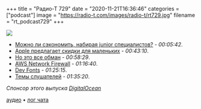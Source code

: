 +++
title = "Радио-Т 729"
date = "2020-11-21T16:36:46"
categories = ["podcast"]
image = "https://radio-t.com/images/radio-t/rt729.jpg"
filename = "rt_podcast729"
+++

![](https://radio-t.com/images/radio-t/rt729.jpg)

- [Можно ли сэкономить, набирая junior специалистов?](https://m.habr.com/ru/post/528988/) - *00:05:42*.
- [Apple предлагает скидки для маленьких](https://www.apple.com/newsroom/2020/11/apple-announces-app-store-small-business-program/) - *00:43:10*.
- [Но это все обман](https://www.johnluxford.com/blog/apples-15-percent-deflection-tactic/) - *00:58:29*.
- [AWS Network Firewall](https://aws.amazon.com/blogs/aws/aws-network-firewall-new-managed-firewall-service-in-vpc/) - *01:16:40*.
- [Dev Fonts](https://devfonts.gafi.dev/) - *01:25:15*.
- [Темы слушателей](https://radio-t.com/p/2020/11/17/prep-729/) - *01:35:20*.

*Спонсор этого выпуска [DigitalOcean](https://do.co/radiot)*


[аудио](https://cdn.radio-t.com/rt_podcast729.mp3) • [лог чата](https://chat.radio-t.com/logs/radio-t-729.html)
<audio src="https://cdn.radio-t.com/rt_podcast729.mp3" preload="none"></audio>

